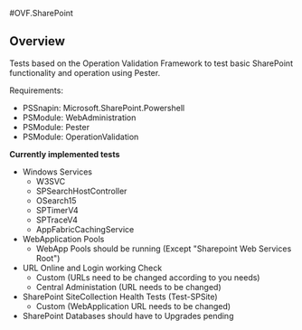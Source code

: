 #OVF.SharePoint
## Overview

Tests based on the Operation Validation Framework to test basic SharePoint functionality and operation using Pester.

Requirements:
* PSSnapin: Microsoft.SharePoint.Powershell
* PSModule: WebAdministration
* PSModule: Pester
* PSModule: OperationValidation

**Currently implemented tests**


* Windows Services
  * W3SVC
  * SPSearchHostController
  * OSearch15
  * SPTimerV4
  * SPTraceV4
  * AppFabricCachingService
* WebApplication Pools
  * WebApp Pools should be running (Except "Sharepoint Web Services Root")
* URL Online and Login working Check
  * Custom (URLs need to be changed according to you needs)
  * Central Administation (URL needs to be changed)
* SharePoint SiteCollection Health Tests (Test-SPSite)
  * Custom (WebApplication URL needs to be changed)
* SharePoint Databases should have to Upgrades pending
	